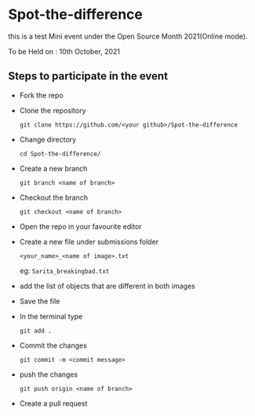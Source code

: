 # Spot-the-difference
this is a test
Mini event under the Open Source Month 2021(Online mode).

To be Held on : 10th October, 2021 

## Steps to participate in the event
- Fork the repo
- Clone the repository

    ```
    git clone https://github.com/<your github>/Spot-the-difference
    ```
- Change directory

    ```
    cd Spot-the-difference/
    ```

- Create a new branch 

    ```
    git branch <name of branch>
    ```

- Checkout the branch 

    ```
    git checkout <name of branch>
    ```

- Open the repo in your favourite editor
- Create a new file under submissions folder 

    ```
    <your_name>_<name of image>.txt
    ```

    eg: `Sarita_breakingbad.txt`
- add the list of objects that are different in both images
- Save the file
- In the terminal type 

    ```
    git add .
    ```
- Commit the changes 

    ```
    git commit -m <commit message>
    ```
- push the changes 

    ```
    git push origin <name of branch>
    ```
- Create a pull request
